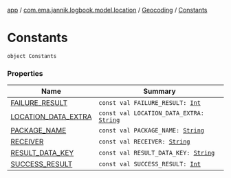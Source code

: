 [app](../../../index.md) / [com.ema.jannik.logbook.model.location](../../index.md) / [Geocoding](../index.md) / [Constants](./index.md)

# Constants

`object Constants`

### Properties

| Name | Summary |
|---|---|
| [FAILURE_RESULT](-f-a-i-l-u-r-e_-r-e-s-u-l-t.md) | `const val FAILURE_RESULT: `[`Int`](https://kotlinlang.org/api/latest/jvm/stdlib/kotlin/-int/index.html) |
| [LOCATION_DATA_EXTRA](-l-o-c-a-t-i-o-n_-d-a-t-a_-e-x-t-r-a.md) | `const val LOCATION_DATA_EXTRA: `[`String`](https://kotlinlang.org/api/latest/jvm/stdlib/kotlin/-string/index.html) |
| [PACKAGE_NAME](-p-a-c-k-a-g-e_-n-a-m-e.md) | `const val PACKAGE_NAME: `[`String`](https://kotlinlang.org/api/latest/jvm/stdlib/kotlin/-string/index.html) |
| [RECEIVER](-r-e-c-e-i-v-e-r.md) | `const val RECEIVER: `[`String`](https://kotlinlang.org/api/latest/jvm/stdlib/kotlin/-string/index.html) |
| [RESULT_DATA_KEY](-r-e-s-u-l-t_-d-a-t-a_-k-e-y.md) | `const val RESULT_DATA_KEY: `[`String`](https://kotlinlang.org/api/latest/jvm/stdlib/kotlin/-string/index.html) |
| [SUCCESS_RESULT](-s-u-c-c-e-s-s_-r-e-s-u-l-t.md) | `const val SUCCESS_RESULT: `[`Int`](https://kotlinlang.org/api/latest/jvm/stdlib/kotlin/-int/index.html) |
